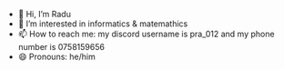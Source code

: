 - 👋 Hi, I’m Radu
- 👀 I’m interested in informatics & matemathics
- 📫 How to reach me: my discord username is pra_012 and my phone number is 0758159656
- 😄 Pronouns: he/him

<!---
PRA1201/PRA1201 is a ✨ special ✨ repository because its `README.md` (this file) appears on your GitHub profile.
You can click the Preview link to take a look at your changes.
--->
